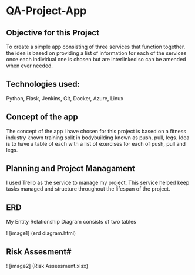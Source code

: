 # QA-Project-App
## Objective for this Project

To create a simple app consisting of three services that function together. the idea is based on providing a list of information for each of the services once each individual one is chosen but are interlinked so can be amended when ever needed.

## Technologies used:

Python, Flask, Jenkins, Git, Docker, Azure, Linux

## Concept of the app

The concept of the app i have chosen for this project is based on a fitness industry known training split in bodybuilding known as push, pull, legs. Idea is to have a table of each with a list of exercises for each of push, pull and legs.

## Planning and Project Managament

I used Trello as the service to manage my project. This service helped keep tasks managed and structure throughout the lifespan of the project.

## ERD

My Entity Relationship Diagram consists of two tables 


! [image1] (erd diagram.html)

## Risk Assesment#

! [image2] (Risk Assessment.xlsx)
